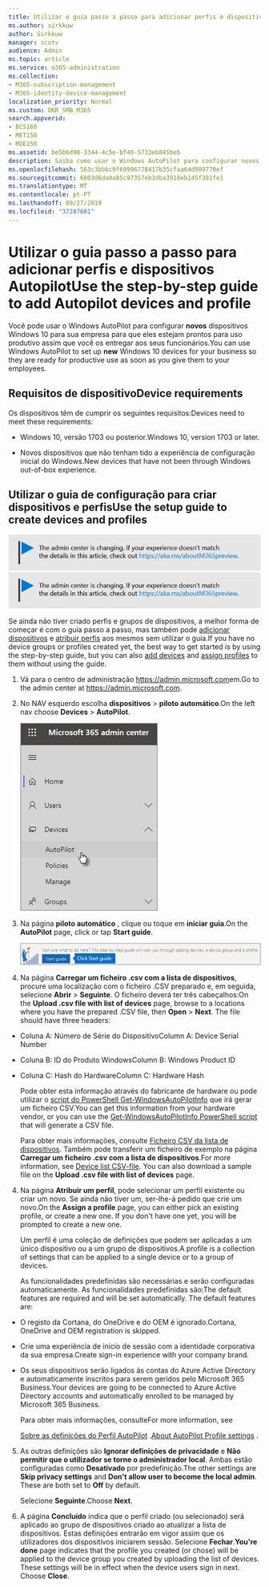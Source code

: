 ```yaml
---
title: Utilizar o guia passo a passo para adicionar perfis e dispositivos Autopilot
ms.author: sirkkuw
author: Sirkkuw
manager: scotv
audience: Admin
ms.topic: article
ms.service: o365-administration
ms.collection:
- M365-subscription-management
- M365-identity-device-management
localization_priority: Normal
ms.custom: OKR_SMB_M365
search.appverid:
- BCS160
- MET150
- MOE150
ms.assetid: be5b6d90-3344-4c5e-bf40-5733eb845beb
description: Saiba como usar o Windows AutoPilot para configurar novos dispositivos Windows 10 para sua empresa.
ms.openlocfilehash: 563c3bbbc9f69996778417b35cfaa64d089770ef
ms.sourcegitcommit: 6003d6da0a85c97357eb3dba3918eb145f381fe1
ms.translationtype: MT
ms.contentlocale: pt-PT
ms.lasthandoff: 09/27/2019
ms.locfileid: "37287601"
---
```

# <a name="use-the-step-by-step-guide-to-add-autopilot-devices-and-profile"></a><span data-ttu-id="61ddd-103">Utilizar o guia passo a passo para adicionar perfis e dispositivos Autopilot</span><span class="sxs-lookup"><span data-stu-id="61ddd-103">Use the step-by-step guide to add Autopilot devices and profile</span></span>

<span data-ttu-id="61ddd-104">Você pode usar o Windows AutoPilot para configurar **novos** dispositivos Windows 10 para sua empresa para que eles estejam prontos para uso produtivo assim que você os entregar aos seus funcionários.</span><span class="sxs-lookup"><span data-stu-id="61ddd-104">You can use Windows AutoPilot to set up **new** Windows 10 devices for your business so they are ready for productive use as soon as you give them to your employees.</span></span>
  
## <a name="device-requirements"></a><span data-ttu-id="61ddd-105">Requisitos de dispositivo</span><span class="sxs-lookup"><span data-stu-id="61ddd-105">Device requirements</span></span>

<span data-ttu-id="61ddd-106">Os dispositivos têm de cumprir os seguintes requisitos:</span><span class="sxs-lookup"><span data-stu-id="61ddd-106">Devices need to meet these requirements:</span></span>
  
- <span data-ttu-id="61ddd-107">Windows 10, versão 1703 ou posterior.</span><span class="sxs-lookup"><span data-stu-id="61ddd-107">Windows 10, version 1703 or later.</span></span>
    
- <span data-ttu-id="61ddd-108">Novos dispositivos que não tenham tido a experiência de configuração inicial do Windows.</span><span class="sxs-lookup"><span data-stu-id="61ddd-108">New devices that have not been through Windows out-of-box experience.</span></span>
    
## <a name="use-the-setup-guide-to-create-devices-and-profiles"></a><span data-ttu-id="61ddd-109">Utilizar o guia de configuração para criar dispositivos e perfis</span><span class="sxs-lookup"><span data-stu-id="61ddd-109">Use the setup guide to create devices and profiles</span></span>

<span data-ttu-id="61ddd-110">[![Label para que você saiba que o centro de administração está mudando e você pode encontrar mais detalhes em aka.ms/aboutM365preview.](media/m365admincenterchanging.png)](https://docs.microsoft.com/office365/admin/microsoft-365-admin-center-preview)</span><span class="sxs-lookup"><span data-stu-id="61ddd-110">[![Label to let you know the admin center is changing and you can find more details at aka.ms/aboutM365preview.](media/m365admincenterchanging.png)](https://docs.microsoft.com/office365/admin/microsoft-365-admin-center-preview)</span></span>

<span data-ttu-id="61ddd-111">Se ainda não tiver criado perfis e grupos de dispositivos, a melhor forma de começar é com o guia passo a passo, mas também pode [adicionar dispositivos](create-and-edit-autopilot-devices.md) e [atribuir perfis](create-and-edit-autopilot-profiles.md) aos mesmos sem utilizar o guia.</span><span class="sxs-lookup"><span data-stu-id="61ddd-111">If you have no device groups or profiles created yet, the best way to get started is by using the step-by-step guide, but you can also [add devices](create-and-edit-autopilot-devices.md) and [assign profiles](create-and-edit-autopilot-profiles.md) to them without using the guide.</span></span> 
  
1. <span data-ttu-id="61ddd-112">Vá para o centro de administração <a href="https://go.microsoft.com/fwlink/p/?linkid=837890" target="_blank">https://admin.microsoft.com</a>em.</span><span class="sxs-lookup"><span data-stu-id="61ddd-112">Go to the admin center at <a href="https://go.microsoft.com/fwlink/p/?linkid=837890" target="_blank">https://admin.microsoft.com</a>.</span></span>

2. <span data-ttu-id="61ddd-113">No NAV esquerdo escolha **dispositivos** \> **piloto automático**.</span><span class="sxs-lookup"><span data-stu-id="61ddd-113">On the left nav choose **Devices** \> **AutoPilot**.</span></span>

    ![No centro de administração, escolha dispositivos e, em seguida, AutoPilot.](media/AutoPilot.png)
  
2. <span data-ttu-id="61ddd-115">Na página **piloto automático** , clique ou toque em **iniciar guia**.</span><span class="sxs-lookup"><span data-stu-id="61ddd-115">On the **AutoPilot** page, click or tap **Start guide**.</span></span>
    
    ![Click Start guide for step-by-step instructions for Autopilot.](media/31662655-d1e6-437d-87ea-c0dec5da56f7.png)
  
3. <span data-ttu-id="61ddd-p101">Na página **Carregar um ficheiro .csv com a lista de dispositivos**, procure uma localização com o ficheiro .CSV preparado e, em seguida, selecione **Abrir** \> **Seguinte**. O ficheiro deverá ter três cabeçalhos:</span><span class="sxs-lookup"><span data-stu-id="61ddd-p101">On the **Upload .csv file with list of devices** page, browse to a locations where you have the prepared .CSV file, then **Open** \> **Next**. The file should have three headers:</span></span>
    
  - <span data-ttu-id="61ddd-119">Coluna A: Número de Série do Dispositivo</span><span class="sxs-lookup"><span data-stu-id="61ddd-119">Column A: Device Serial Number</span></span>
    
  - <span data-ttu-id="61ddd-120">Coluna B: ID do Produto Windows</span><span class="sxs-lookup"><span data-stu-id="61ddd-120">Column B: Windows Product ID</span></span>
    
  - <span data-ttu-id="61ddd-121">Coluna C: Hash do Hardware</span><span class="sxs-lookup"><span data-stu-id="61ddd-121">Column C: Hardware Hash</span></span>
    
    <span data-ttu-id="61ddd-122">Pode obter esta informação através do fabricante de hardware ou pode utilizar o [script do PowerShell Get-WindowsAutoPilotInfo](https://www.powershellgallery.com/packages/Get-WindowsAutoPilotInfo) que irá gerar um ficheiro CSV.</span><span class="sxs-lookup"><span data-stu-id="61ddd-122">You can get this information from your hardware vendor, or you can use the [Get-WindowsAutoPilotInfo PowerShell script](https://www.powershellgallery.com/packages/Get-WindowsAutoPilotInfo) that will generate a CSV file.</span></span> 
    
    <span data-ttu-id="61ddd-p102">Para obter mais informações, consulte [Ficheiro CSV da lista de dispositivos](https://support.office.com/article/932e3676-2491-49f0-9177-d893d2f5276e). Também pode transferir um ficheiro de exemplo na página **Carregar um ficheiro .csv com a lista de dispositivos**.</span><span class="sxs-lookup"><span data-stu-id="61ddd-p102">For more information, see [Device list CSV-file](https://support.office.com/article/932e3676-2491-49f0-9177-d893d2f5276e). You can also download a sample file on the **Upload .csv file with list of devices** page.</span></span> 
    
4. <span data-ttu-id="61ddd-p103">Na página **Atribuir um perfil**, pode selecionar um perfil existente ou criar um novo. Se ainda não tiver um, ser-lhe-á pedido que crie um novo.</span><span class="sxs-lookup"><span data-stu-id="61ddd-p103">On the **Assign a profile** page, you can either pick an existing profile, or create a new one. If you don't have one yet, you will be prompted to create a new one.</span></span> 
    
    <span data-ttu-id="61ddd-127">Um perfil é uma coleção de definições que podem ser aplicadas a um único dispositivo ou a um grupo de dispositivos.</span><span class="sxs-lookup"><span data-stu-id="61ddd-127">A profile is a collection of settings that can be applied to a single device or to a group of devices.</span></span>
    
    <span data-ttu-id="61ddd-p104">As funcionalidades predefinidas são necessárias e serão configuradas automaticamente. As funcionalidades predefinidas são:</span><span class="sxs-lookup"><span data-stu-id="61ddd-p104">The default features are required and will be set automatically. The default features are:</span></span>
    
  - <span data-ttu-id="61ddd-130">O registo da Cortana, do OneDrive e do OEM é ignorado.</span><span class="sxs-lookup"><span data-stu-id="61ddd-130">Cortana, OneDrive and OEM registration is skipped.</span></span>
    
  - <span data-ttu-id="61ddd-131">Crie uma experiência de início de sessão com a identidade corporativa da sua empresa.</span><span class="sxs-lookup"><span data-stu-id="61ddd-131">Create sign-in experience with your company brand.</span></span>
    
  - <span data-ttu-id="61ddd-132">Os seus dispositivos serão ligados às contas do Azure Active Directory e automaticamente inscritos para serem geridos pelo Microsoft 365 Business.</span><span class="sxs-lookup"><span data-stu-id="61ddd-132">Your devices are going to be connected to Azure Active Directory accounts and automatically enrolled to be managed by Microsoft 365 Business.</span></span>
    
    <span data-ttu-id="61ddd-133">Para obter mais informações, consulte</span><span class="sxs-lookup"><span data-stu-id="61ddd-133">For more information, see</span></span>
    
    <span data-ttu-id="61ddd-134">[Sobre as definições do Perfil AutoPilot](autopilot-profile-settings.md) .</span><span class="sxs-lookup"><span data-stu-id="61ddd-134">[About AutoPilot Profile settings](autopilot-profile-settings.md) .</span></span> 
    
5. <span data-ttu-id="61ddd-135">As outras definições são **Ignorar definições de privacidade** e **Não permitir que o utilizador se torne o administrador local**. Ambas estão configuradas como **Desativado** por predefinição.</span><span class="sxs-lookup"><span data-stu-id="61ddd-135">The other settings are **Skip privacy settings** and **Don't allow user to become the local admin**. These are both set to **Off** by default.</span></span> 
    
    <span data-ttu-id="61ddd-136">Selecione **Seguinte**.</span><span class="sxs-lookup"><span data-stu-id="61ddd-136">Choose **Next**.</span></span>
    
6. <span data-ttu-id="61ddd-p105">A página **Concluído** indica que o perfil criado (ou selecionado) será aplicado ao grupo de dispositivos criado ao atualizar a lista de dispositivos. Estas definições entrarão em vigor assim que os utilizadores dos dispositivos iniciarem sessão. Selecione **Fechar**.</span><span class="sxs-lookup"><span data-stu-id="61ddd-p105">**You're done** page indicates that the profile you created (or chose) will be applied to the device group you created by uploading the list of devices. These settings will be in effect when the device users sign in next. Choose **Close**.</span></span>
    